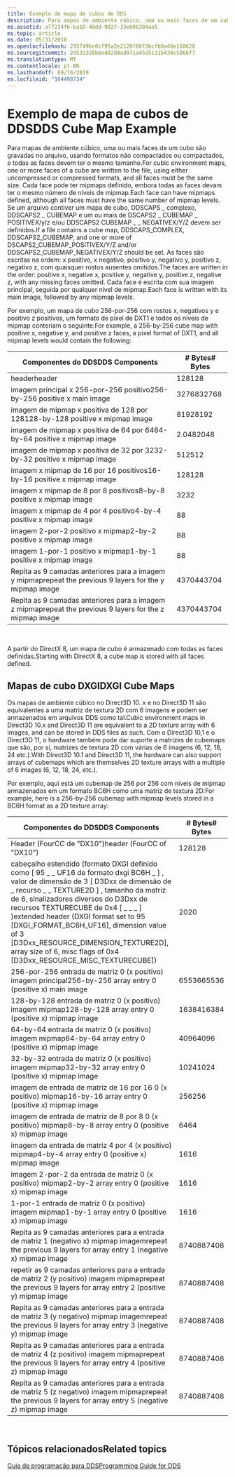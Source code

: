 ```yaml
---
title: Exemplo de mapa de cubos de DDS
description: Para mapas de ambiente cúbico, uma ou mais faces de um cubo são gravadas no arquivo, usando formatos não compactados ou compactados, e todas as faces devem ter o mesmo tamanho.
ms.assetid: a77234f6-ba10-40dd-902f-33e600384aa5
ms.topic: article
ms.date: 05/31/2018
ms.openlocfilehash: 235749bc0cf95a2e2120f66f3bcfb8a46e158628
ms.sourcegitcommit: 2d531328b6ed82d4ad971a45a5131b430c5866f7
ms.translationtype: MT
ms.contentlocale: pt-BR
ms.lasthandoff: 09/16/2019
ms.locfileid: "104498734"
---
```

# <a name="dds-cube-map-example"></a><span data-ttu-id="2298d-103">Exemplo de mapa de cubos de DDS</span><span class="sxs-lookup"><span data-stu-id="2298d-103">DDS Cube Map Example</span></span>

<span data-ttu-id="2298d-104">Para mapas de ambiente cúbico, uma ou mais faces de um cubo são gravadas no arquivo, usando formatos não compactados ou compactados, e todas as faces devem ter o mesmo tamanho.</span><span class="sxs-lookup"><span data-stu-id="2298d-104">For cubic environment maps, one or more faces of a cube are written to the file, using either uncompressed or compressed formats, and all faces must be the same size.</span></span> <span data-ttu-id="2298d-105">Cada face pode ter mipmaps definido, embora todas as faces devam ter o mesmo número de níveis de mipmap.</span><span class="sxs-lookup"><span data-stu-id="2298d-105">Each face can have mipmaps defined, although all faces must have the same number of mipmap levels.</span></span> <span data-ttu-id="2298d-106">Se um arquivo contiver um mapa de cubo, DDSCAPS \_ complexo, DDSCAPS2 \_ CUBEMAP e um ou mais de DSCAPS2 \_ CUBEMAP \_ POSITIVEX/y/z e/ou DDSCAPS2 CUBEMAP \_ \_ NEGATIVEX/Y/Z devem ser definidos.</span><span class="sxs-lookup"><span data-stu-id="2298d-106">If a file contains a cube map, DDSCAPS\_COMPLEX, DDSCAPS2\_CUBEMAP, and one or more of DSCAPS2\_CUBEMAP\_POSITIVEX/Y/Z and/or DDSCAPS2\_CUBEMAP\_NEGATIVEX/Y/Z should be set.</span></span> <span data-ttu-id="2298d-107">As faces são escritas na ordem: x positivo, x negativo, positivo y, negativo y, positivo z, negativo z, com quaisquer rostos ausentes omitidos.</span><span class="sxs-lookup"><span data-stu-id="2298d-107">The faces are written in the order: positive x, negative x, positive y, negative y, positive z, negative z, with any missing faces omitted.</span></span> <span data-ttu-id="2298d-108">Cada face é escrita com sua imagem principal, seguida por qualquer nível de mipmap.</span><span class="sxs-lookup"><span data-stu-id="2298d-108">Each face is written with its main image, followed by any mipmap levels.</span></span>

<span data-ttu-id="2298d-109">Por exemplo, um mapa de cubo 256-por-256 com rostos x, negativos y e positivo z positivos, um formato de pixel de DXT1 e todos os níveis de mipmap conteriam o seguinte:</span><span class="sxs-lookup"><span data-stu-id="2298d-109">For example, a 256-by-256 cube map with positive x, negative y, and positive z faces, a pixel format of DXT1, and all mipmap levels would contain the following:</span></span>



| <span data-ttu-id="2298d-110">Componentes do DDS</span><span class="sxs-lookup"><span data-stu-id="2298d-110">DDS Components</span></span>                                      | <span data-ttu-id="2298d-111">\# Bytes</span><span class="sxs-lookup"><span data-stu-id="2298d-111">\# Bytes</span></span> |
|-----------------------------------------------------|----------|
| <span data-ttu-id="2298d-112">header</span><span class="sxs-lookup"><span data-stu-id="2298d-112">header</span></span>                                              | <span data-ttu-id="2298d-113">128</span><span class="sxs-lookup"><span data-stu-id="2298d-113">128</span></span>      |
| <span data-ttu-id="2298d-114">imagem principal x 256-por-256 positivo</span><span class="sxs-lookup"><span data-stu-id="2298d-114">256-by-256 positive x main image</span></span>                    | <span data-ttu-id="2298d-115">32768</span><span class="sxs-lookup"><span data-stu-id="2298d-115">32768</span></span>    |
| <span data-ttu-id="2298d-116">imagem de mipmap x positiva de 128 por 128</span><span class="sxs-lookup"><span data-stu-id="2298d-116">128-by-128 positive x mipmap image</span></span>                  | <span data-ttu-id="2298d-117">8192</span><span class="sxs-lookup"><span data-stu-id="2298d-117">8192</span></span>     |
| <span data-ttu-id="2298d-118">imagem de mipmap x positiva de 64 por 64</span><span class="sxs-lookup"><span data-stu-id="2298d-118">64-by-64 positive x mipmap image</span></span>                    | <span data-ttu-id="2298d-119">2.048</span><span class="sxs-lookup"><span data-stu-id="2298d-119">2048</span></span>     |
| <span data-ttu-id="2298d-120">imagem de mipmap x positiva de 32 por 32</span><span class="sxs-lookup"><span data-stu-id="2298d-120">32-by-32 positive x mipmap image</span></span>                    | <span data-ttu-id="2298d-121">512</span><span class="sxs-lookup"><span data-stu-id="2298d-121">512</span></span>      |
| <span data-ttu-id="2298d-122">imagem x mipmap de 16 por 16 positivos</span><span class="sxs-lookup"><span data-stu-id="2298d-122">16-by-16 positive x mipmap image</span></span>                    | <span data-ttu-id="2298d-123">128</span><span class="sxs-lookup"><span data-stu-id="2298d-123">128</span></span>      |
| <span data-ttu-id="2298d-124">imagem x mipmap de 8 por 8 positivos</span><span class="sxs-lookup"><span data-stu-id="2298d-124">8-by-8 positive x mipmap image</span></span>                      | <span data-ttu-id="2298d-125">32</span><span class="sxs-lookup"><span data-stu-id="2298d-125">32</span></span>       |
| <span data-ttu-id="2298d-126">imagem x mipmap de 4 por 4 positivo</span><span class="sxs-lookup"><span data-stu-id="2298d-126">4-by-4 positive x mipmap image</span></span>                      | <span data-ttu-id="2298d-127">8</span><span class="sxs-lookup"><span data-stu-id="2298d-127">8</span></span>        |
| <span data-ttu-id="2298d-128">imagem 2-por-2 positivo x mipmap</span><span class="sxs-lookup"><span data-stu-id="2298d-128">2-by-2 positive x mipmap image</span></span>                      | <span data-ttu-id="2298d-129">8</span><span class="sxs-lookup"><span data-stu-id="2298d-129">8</span></span>        |
| <span data-ttu-id="2298d-130">imagem 1-por-1 positivo x mipmap</span><span class="sxs-lookup"><span data-stu-id="2298d-130">1-by-1 positive x mipmap image</span></span>                      | <span data-ttu-id="2298d-131">8</span><span class="sxs-lookup"><span data-stu-id="2298d-131">8</span></span>        |
| <span data-ttu-id="2298d-132">Repita as 9 camadas anteriores para a imagem y mipmap</span><span class="sxs-lookup"><span data-stu-id="2298d-132">repeat the previous 9 layers for the y mipmap image</span></span> | <span data-ttu-id="2298d-133">43704</span><span class="sxs-lookup"><span data-stu-id="2298d-133">43704</span></span>    |
| <span data-ttu-id="2298d-134">Repita as 9 camadas anteriores para a imagem z mipmap</span><span class="sxs-lookup"><span data-stu-id="2298d-134">repeat the previous 9 layers for the z mipmap image</span></span> | <span data-ttu-id="2298d-135">43704</span><span class="sxs-lookup"><span data-stu-id="2298d-135">43704</span></span>    |



 

<span data-ttu-id="2298d-136">A partir do DirectX 8, um mapa de cubo é armazenado com todas as faces definidas.</span><span class="sxs-lookup"><span data-stu-id="2298d-136">Starting with DirectX 8, a cube map is stored with all faces defined.</span></span>

## <a name="dxgi-cube-maps"></a><span data-ttu-id="2298d-137">Mapas de cubo DXGI</span><span class="sxs-lookup"><span data-stu-id="2298d-137">DXGI Cube Maps</span></span>

<span data-ttu-id="2298d-138">Os mapas de ambiente cúbico no Direct3D 10. x e no Direct3D 11 são equivalentes a uma matriz de textura 2D com 6 imagens e podem ser armazenados em arquivos DDS como tal.</span><span class="sxs-lookup"><span data-stu-id="2298d-138">Cubic environment maps in Direct3D 10.x and Direct3D 11 are equivalent to a 2D texture array with 6 images, and can be stored in DDS files as such.</span></span> <span data-ttu-id="2298d-139">Com o Direct3D 10,1 e o Direct3D 11, o hardware também pode dar suporte a matrizes de cubemaps que são, por si, matrizes de textura 2D com várias de 6 imagens (6, 12, 18, 24 etc.).</span><span class="sxs-lookup"><span data-stu-id="2298d-139">With Direct3D 10.1 and Direct3D 11, the hardware can also support arrays of cubemaps which are themselves 2D texture arrays with a multiple of 6 images (6, 12, 18, 24, etc.).</span></span>

<span data-ttu-id="2298d-140">Por exemplo, aqui está um cubemap de 256 por 256 com níveis de mipmap armazenados em um formato BC6H como uma matriz de textura 2D:</span><span class="sxs-lookup"><span data-stu-id="2298d-140">For example, here is a 256-by-256 cubemap with mipmap levels stored in a BC6H format as a 2D texture array:</span></span>



| <span data-ttu-id="2298d-141">Componentes do DDS</span><span class="sxs-lookup"><span data-stu-id="2298d-141">DDS Components</span></span>                                                                                                                                                                                                  | <span data-ttu-id="2298d-142">\# Bytes</span><span class="sxs-lookup"><span data-stu-id="2298d-142">\# Bytes</span></span> |
|-----------------------------------------------------------------------------------------------------------------------------------------------------------------------------------------------------------------|----------|
| <span data-ttu-id="2298d-143">Header (FourCC de "DX10")</span><span class="sxs-lookup"><span data-stu-id="2298d-143">header (FourCC of "DX10")</span></span>                                                                                                                                                                                       | <span data-ttu-id="2298d-144">128</span><span class="sxs-lookup"><span data-stu-id="2298d-144">128</span></span>      |
| <span data-ttu-id="2298d-145">cabeçalho estendido (formato DXGI definido como \[ 95 \_ \_ UF16 de formato dxgi BC6H \_ \] , valor de dimensão de 3 \[ D3Dxx de dimensão de \_ recurso \_ \_ TEXTURE2D \] , tamanho da matriz de 6, sinalizadores diversos do D3Dxx de recursos TEXTURECUBE de 0x4 \[ \_ \_ \_ \] )</span><span class="sxs-lookup"><span data-stu-id="2298d-145">extended header (DXGI format set to 95 \[DXGI\_FORMAT\_BC6H\_UF16\], dimension value of 3 \[D3Dxx\_RESOURCE\_DIMENSION\_TEXTURE2D\], array size of 6, misc flags of 0x4 \[D3Dxx\_RESOURCE\_MISC\_TEXTURECUBE\])</span></span> | <span data-ttu-id="2298d-146">20</span><span class="sxs-lookup"><span data-stu-id="2298d-146">20</span></span>       |
| <span data-ttu-id="2298d-147">256-por-256 entrada de matriz 0 (x positivo) imagem principal</span><span class="sxs-lookup"><span data-stu-id="2298d-147">256-by-256 array entry 0 (positive x) main image</span></span>                                                                                                                                                                | <span data-ttu-id="2298d-148">65536</span><span class="sxs-lookup"><span data-stu-id="2298d-148">65536</span></span>    |
| <span data-ttu-id="2298d-149">128-by-128 entrada de matriz 0 (x positivo) imagem mipmap</span><span class="sxs-lookup"><span data-stu-id="2298d-149">128-by-128 array entry 0 (positive x) mipmap image</span></span>                                                                                                                                                              | <span data-ttu-id="2298d-150">16384</span><span class="sxs-lookup"><span data-stu-id="2298d-150">16384</span></span>    |
| <span data-ttu-id="2298d-151">64-by-64 entrada de matriz 0 (x positivo) imagem mipmap</span><span class="sxs-lookup"><span data-stu-id="2298d-151">64-by-64 array entry 0 (positive x) mipmap image</span></span>                                                                                                                                                                | <span data-ttu-id="2298d-152">4096</span><span class="sxs-lookup"><span data-stu-id="2298d-152">4096</span></span>     |
| <span data-ttu-id="2298d-153">32-by-32 entrada de matriz 0 (x positivo) imagem mipmap</span><span class="sxs-lookup"><span data-stu-id="2298d-153">32-by-32 array entry 0 (positive x) mipmap image</span></span>                                                                                                                                                                | <span data-ttu-id="2298d-154">1024</span><span class="sxs-lookup"><span data-stu-id="2298d-154">1024</span></span>     |
| <span data-ttu-id="2298d-155">imagem de entrada de matriz de 16 por 16 0 (x positivo) mipmap</span><span class="sxs-lookup"><span data-stu-id="2298d-155">16-by-16 array entry 0 (positive x) mipmap image</span></span>                                                                                                                                                                | <span data-ttu-id="2298d-156">256</span><span class="sxs-lookup"><span data-stu-id="2298d-156">256</span></span>      |
| <span data-ttu-id="2298d-157">imagem de entrada de matriz de 8 por 8 0 (x positivo) mipmap</span><span class="sxs-lookup"><span data-stu-id="2298d-157">8-by-8 array entry 0 (positive x) mipmap image</span></span>                                                                                                                                                                  | <span data-ttu-id="2298d-158">64</span><span class="sxs-lookup"><span data-stu-id="2298d-158">64</span></span>       |
| <span data-ttu-id="2298d-159">imagem da entrada de matriz 4 por 4 (x positivo) mipmap</span><span class="sxs-lookup"><span data-stu-id="2298d-159">4-by-4 array entry 0 (positive x) mipmap image</span></span>                                                                                                                                                                  | <span data-ttu-id="2298d-160">16</span><span class="sxs-lookup"><span data-stu-id="2298d-160">16</span></span>       |
| <span data-ttu-id="2298d-161">imagem 2-por-2 da entrada de matriz 0 (x positivo) mipmap</span><span class="sxs-lookup"><span data-stu-id="2298d-161">2-by-2 array entry 0 (positive x) mipmap image</span></span>                                                                                                                                                                  | <span data-ttu-id="2298d-162">16</span><span class="sxs-lookup"><span data-stu-id="2298d-162">16</span></span>       |
| <span data-ttu-id="2298d-163">1-por-1 entrada de matriz 0 (x positivo) imagem mipmap</span><span class="sxs-lookup"><span data-stu-id="2298d-163">1-by-1 array entry 0 (positive x) mipmap image</span></span>                                                                                                                                                                  | <span data-ttu-id="2298d-164">16</span><span class="sxs-lookup"><span data-stu-id="2298d-164">16</span></span>       |
| <span data-ttu-id="2298d-165">Repita as 9 camadas anteriores para a entrada de matriz 1 (negativo x) mipmap imagem</span><span class="sxs-lookup"><span data-stu-id="2298d-165">repeat the previous 9 layers for array entry 1 (negative x) mipmap image</span></span>                                                                                                                                        | <span data-ttu-id="2298d-166">87408</span><span class="sxs-lookup"><span data-stu-id="2298d-166">87408</span></span>    |
| <span data-ttu-id="2298d-167">repetir as 9 camadas anteriores para a entrada de matriz 2 (y positivo) imagem mipmap</span><span class="sxs-lookup"><span data-stu-id="2298d-167">repeat the previous 9 layers for array entry 2 (positive y) mipmap image</span></span>                                                                                                                                        | <span data-ttu-id="2298d-168">87408</span><span class="sxs-lookup"><span data-stu-id="2298d-168">87408</span></span>    |
| <span data-ttu-id="2298d-169">Repita as 9 camadas anteriores para a entrada de matriz 3 (y negativo) mipmap imagem</span><span class="sxs-lookup"><span data-stu-id="2298d-169">repeat the previous 9 layers for array entry 3 (negative y) mipmap image</span></span>                                                                                                                                        | <span data-ttu-id="2298d-170">87408</span><span class="sxs-lookup"><span data-stu-id="2298d-170">87408</span></span>    |
| <span data-ttu-id="2298d-171">Repita as 9 camadas anteriores para a entrada de matriz 4 (z positivo) imagem mipmap</span><span class="sxs-lookup"><span data-stu-id="2298d-171">repeat the previous 9 layers for array entry 4 (positive z) mipmap image</span></span>                                                                                                                                        | <span data-ttu-id="2298d-172">87408</span><span class="sxs-lookup"><span data-stu-id="2298d-172">87408</span></span>    |
| <span data-ttu-id="2298d-173">Repita as 9 camadas anteriores para a entrada de matriz 5 (z negativo) imagem mipmap</span><span class="sxs-lookup"><span data-stu-id="2298d-173">repeat the previous 9 layers for array entry 5 (negative z) mipmap image</span></span>                                                                                                                                        | <span data-ttu-id="2298d-174">87408</span><span class="sxs-lookup"><span data-stu-id="2298d-174">87408</span></span>    |



 

## <a name="related-topics"></a><span data-ttu-id="2298d-175">Tópicos relacionados</span><span class="sxs-lookup"><span data-stu-id="2298d-175">Related topics</span></span>

<dl> <dt>

[<span data-ttu-id="2298d-176">Guia de programação para DDS</span><span class="sxs-lookup"><span data-stu-id="2298d-176">Programming Guide for DDS</span></span>](dx-graphics-dds-pguide.md)
</dt> </dl>

 

 




